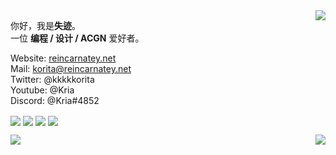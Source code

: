 <picture>
  <source
    srcset="https://github-readme-stats.vercel.app/api?username=Mitr-yuzr&locale=en&line_height=33&show_icons=true&hide=&theme=dark&rank_icon=github"
    media="(prefers-color-scheme: dark)"
  />
  <source
    srcset="https://github-readme-stats.vercel.app/api?username=Mitr-yuzr&locale=en&line_height=33&show_icons=true&hide=&theme=&rank_icon=github"
    media="(prefers-color-scheme: light), (prefers-color-scheme: no-preference)"
  />
  <img src="https://github-readme-stats.vercel.app/api?username=Mitr-yuzr&locale=en&line_height=33&show_icons=true&hide=&theme=&rank_icon=github" align=right />
</picture>

你好，我是**失迹**。  
一位 **编程 / 设计 / ACGN** 爱好者。

Website: [reincarnatey.net](https://reincarnatey.net)  
Mail: [korita@reincarnatey.net](mailto:korita@reincarnatey.net)  
Twitter: @kkkkkorita  
Youtube: @Kria  
Discord: @Kria#4852  

<a href="https://wakatime.com/@9b029946-d3d7-4021-993b-1ee294b8297a"><img align="center" src="https://wakatime.com/badge/user/9b029946-d3d7-4021-993b-1ee294b8297a.svg" ></a>
<a href="https://komarev.com/ghpvc/?username=Mitr-yuzr&abbreviated=true" target="_blank"><img align="center" src="https://komarev.com/ghpvc/?username=Mitr-yuzr&abbreviated=true"/></a>
<img align=center src="https://img.shields.io/github/stars/Mitr-yuzr?style=flat&logoColor=%231677ff&labelColor=rgb(89, 89, 89)&color=rgb(3, 126, 187)"/>
<img align=center src="https://img.shields.io/github/followers/Mitr-yuzr?style=flat&logoColor=%231677ff&labelColor=rgb(89, 89, 89)&color=rgb(3, 126, 187)"/>

<picture>
    <source media="(prefers-color-scheme: dark)" srcset="https://github-readme-streak-stats.herokuapp.com/?user=Mitr-yuzr&theme=dark&hide_border=true" />
    <source media="(prefers-color-scheme: light)" srcset="https://github-readme-streak-stats.herokuapp.com/?user=Mitr-yuzr&theme=light&hide_border=true" />
    <img src="https://github-readme-streak-stats.herokuapp.com/?user=Mitr-yuzr&theme=default&hide_border=true" align=left /> 
</picture>
<picture>
  <source
    srcset="https://github-readme-stats.vercel.app/api/top-langs/?username=Mitr-yuzr&locale=en&line_height=33&theme=dark&langs_count=5&layout=donut"
    media="(prefers-color-scheme: dark)"
  />
  <source
    srcset="https://github-readme-stats.vercel.app/api/top-langs/?username=Mitr-yuzr&locale=en&line_height=33&theme=&langs_count=5&layout=donut"
    media="(prefers-color-scheme: light), (prefers-color-scheme: no-preference)"
  />
  <img src="https://github-readme-stats.vercel.app/api/top-langs/?username=Mitr-yuzr&locale=en&line_height=33&theme=&langs_count=5&layout=donut" align=right />
</picture>

<!--
**Mitr-yuzr/Mitr-yuzr** is a ✨ _special_ ✨ repository because its `README.md` (this file) appears on your GitHub profile.

Here are some ideas to get you started:

- 🔭 I’m currently working on ...
- 🌱 I’m currently learning ...
- 👯 I’m looking to collaborate on ...
- 🤔 I’m looking for help with ...
- 💬 Ask me about ...
- 📫 How to reach me: ...
- 😄 Pronouns: ...
- ⚡ Fun fact: ...
-->

